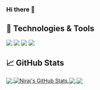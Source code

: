 ### Hi there 👋


## 🔧 Technologies & Tools
![](https://img.shields.io/badge/OS-Linux-informational?style=flat&logo=linux&logoColor=white&color=2bbc8a)
![](https://img.shields.io/badge/Code-Python-informational?style=flat&logo=python&logoColor=white&color=2bbc8a)
![](https://img.shields.io/badge/Code-JavaScript-informational?style=flat&logo=javascript&logoColor=white&color=2bbc8a)
![](https://img.shields.io/badge/Code-Java-informational?style=flat&logo=java&logoColor=white&color=2bbc8a)


<!-- links to your social media accounts
[1]: https://github.com/NirajGujarathi
[2]: https://www.linkedin.com/in/niraj-gujarathi-605a41151/ -->

## &#x1f4c8; GitHub Stats

<a href="https://github.com/NirajGujarathi/NirajGujarathi">
  <img align="center" src="https://github-readme-stats.vercel.app/api/top-langs/?username=NirajGujarathi&hide=html,tex&title_color=ffffff&text_color=c9cacc&icon_color=2bbc8a&bg_color=1d1f21&langs_count=5" />
</a>
<a href="https://github.com/NirajGujarathi/NirajGujarathi">
  <img align="center" src="https://github-readme-stats.vercel.app/api?username=NirajGujarathi&show_icons=true&line_height=27&count_private=true&title_color=ffffff&text_color=c9cacc&icon_color=2bbc8a&bg_color=1d1f21" alt="Niraj's GitHub Stats" />
</a>

<a href="https://github.com/NirajGujarathi/CollegeTimeTable_ERP">
  <img align="center" src="https://github-readme-stats.vercel.app/api/pin/?username=NirajGujarathi&repo=CollegeTimeTable_ERP&title_color=ffffff&text_color=c9cacc&icon_color=2bbc8a&bg_color=1d1f21" />
</a>


<a href="https://github.com/NirajGujarathi/Student-Portal">
  <img align="center" src="https://github-readme-stats.vercel.app/api/pin/?username=NirajGujarathi&repo=Student-Portal&title_color=ffffff&text_color=c9cacc&icon_color=2bbc8a&bg_color=1d1f21" />
</a>    

<!--
**NirajGujarathi/NirajGujarathi** is a ✨ _special_ ✨ repository because its `README.md` (this file) appears on your GitHub profile.

Here are some ideas to get you started:

- 🔭 I’m currently working on ...
- 🌱 I’m currently learning ...
- 👯 I’m looking to collaborate on ...
- 🤔 I’m looking for help with ...
- 💬 Ask me about ...
- 📫 How to reach me: ...
- 😄 Pronouns: ...
- ⚡ Fun fact: ...
-->
